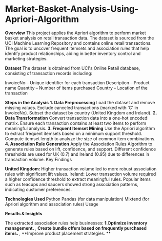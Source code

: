 # Market-Basket-Analysis-Using-Apriori-Algorithm

**Overview**
This project applies the Apriori algorithm to perform market basket analysis on retail transaction data. The dataset is sourced from the UCI Machine Learning Repository and contains online retail transactions. The goal is to uncover frequent itemsets and association rules that help identify product relationships, aiding in better inventory control and marketing strategies.

**Dataset**
The dataset is obtained from UCI's Online Retail database, consisting of transaction records including:

InvoiceNo – Unique identifier for each transaction
Description – Product name
Quantity – Number of items purchased
Country – Location of the transaction


**Steps in the Analysis**
**1. Data Preprocessing**
Load the dataset and remove missing values.
Exclude canceled transactions (marked with 'C' in InvoiceNo).
Subset the dataset by country (United Kingdom and Ireland).
**2. Data Transformation**
Convert transaction data into a one-hot encoded matrix.
Ensure each transaction contains at least two items to perform meaningful analysis.
**3. Frequent Itemset Mining**
Use the Apriori algorithm to extract frequent itemsets based on a minimum support threshold.
Compute itemset length to analyze the size of common item combinations.
**4. Association Rule Generation**
Apply the Association Rules Algorithm to generate rules based on lift, confidence, and support.
Different confidence thresholds are used for UK (0.7) and Ireland (0.95) due to differences in transaction volume.
Key Findings

**United Kingdom:** Higher transaction volume led to more robust association rules with significant lift values.
Ireland: Lower transaction volume required a higher confidence threshold to extract meaningful rules.
Popular items such as teacups and saucers showed strong association patterns, indicating customer preferences.

**Technologies Used**
Python
Pandas (for data manipulation)
Mlxtend (for Apriori algorithm and association rules)
Usage

**Results & Insights**   
   
The extracted association rules help businesses: **1.Optimize inventory management.** , **Create bundle offers based on frequently purchased items.** , **Improve product placement strategies.
**
